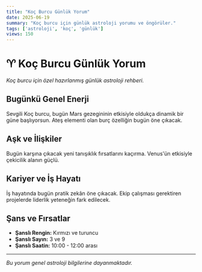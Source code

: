 ```yaml
---
title: "Koç Burcu Günlük Yorum"
date: 2025-06-19
summary: "Koç burcu için günlük astroloji yorumu ve öngörüler."
tags: ['astroloji', 'koç', 'günlük']
views: 150
---
```


# ♈ Koç Burcu Günlük Yorum

*Koç burcu için özel hazırlanmış günlük astroloji rehberi.*

## Bugünkü Genel Enerji

Sevgili Koç burcu, bugün Mars gezegininin etkisiyle oldukça dinamik bir güne başlıyorsun. Ateş elementi olan burç özelliğin bugün öne çıkacak.

## Aşk ve İlişkiler

Bugün karşına çıkacak yeni tanışıklık fırsatlarını kaçırma. Venus'ün etkisiyle çekicilik alanın güçlü.

## Kariyer ve İş Hayatı

İş hayatında bugün pratik zekân öne çıkacak. Ekip çalışması gerektiren projelerde liderlik yeteneğin fark edilecek.

## Şans ve Fırsatlar

- **Şanslı Rengin:** Kırmızı ve turuncu
- **Şanslı Sayın:** 3 ve 9
- **Şanslı Saatin:** 10:00 - 12:00 arası

---

*Bu yorum genel astroloji bilgilerine dayanmaktadır.*

